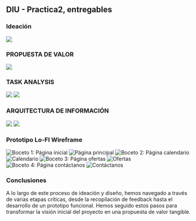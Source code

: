 ## DIU - Practica2, entregables

### Ideación 
![](malla.png)

### PROPUESTA DE VALOR
![](PropuestaValor.png)


### TASK ANALYSIS

![](taskmatrix.png)
![](userFlow.png)


### ARQUITECTURA DE INFORMACIÓN

![](SiteMap.png)
![](labelling.png)


### Prototipo Lo-FI Wireframe 
 ![Boceto 1: Página inicial](inicial.png)
   ![Página principal](../P3/indexboceto(1).png)
 ![Boceto 2: Página calendario](calendario.png)
   ![Calendario](../P3/calendarioboceto.png)
 ![Boceto 3: Página ofertas](ofertas.png)
   ![Ofertas](../P3/ofert.jpeg)
 ![Boceto 4: Página contáctanos](contactanos.png)
   ![Contáctanos](../P3/calendar.jpeg)

### Conclusiones  
A lo largo de este proceso de ideación y diseño, hemos navegado a través de
varias etapas críticas, desde la recopilación de feedback hasta el desarrollo de
un prototipo funcional. Hemos seguido estos pasos para transformar la visión
inicial del proyecto en una propuesta de valor tangible.
